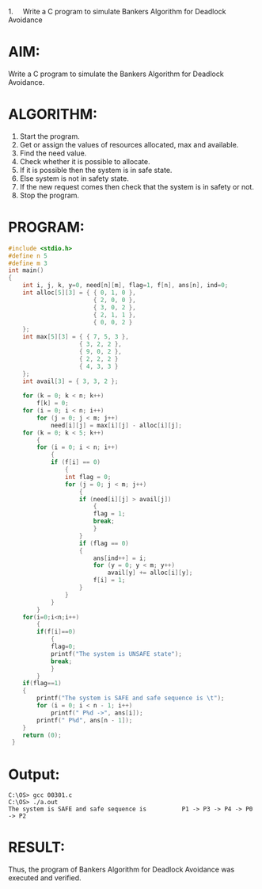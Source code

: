1.     Write a C program to simulate Bankers Algorithm for Deadlock Avoidance
# AIM:
Write a C program to simulate the Bankers Algorithm for Deadlock Avoidance. 
# ALGORITHM:
1. Start the program. 
2. Get or assign the values of resources allocated, max and available. 
3. Find the need value. 
4. Check whether it is possible to allocate. 
5. If it is possible then the system is in safe state. 
6. Else system is not in safety state. 
7. If the new request comes then check that the system is in safety or not.
8. Stop the program.

# PROGRAM:
```c
#include <stdio.h>
#define n 5
#define m 3
int main()
{
    int i, j, k, y=0, need[n][m], flag=1, f[n], ans[n], ind=0;
    int alloc[5][3] = { { 0, 1, 0 },
                        { 2, 0, 0 },
                        { 3, 0, 2 },
                        { 2, 1, 1 },
                        { 0, 0, 2 }
    };
    int max[5][3] = { { 7, 5, 3 },
                    { 3, 2, 2 },
                    { 9, 0, 2 },
                    { 2, 2, 2 }
                    { 4, 3, 3 }
    };
    int avail[3] = { 3, 3, 2 };
    
    for (k = 0; k < n; k++)
        f[k] = 0;
    for (i = 0; i < n; i++)
        for (j = 0; j < m; j++)
            need[i][j] = max[i][j] - alloc[i][j];
    for (k = 0; k < 5; k++)
        {
        for (i = 0; i < n; i++)
            {
            if (f[i] == 0)
                {
                int flag = 0;
                for (j = 0; j < m; j++)
                    {
                    if (need[i][j] > avail[j])
                        {
                        flag = 1;
                        break;
                        }
                    }
                    if (flag == 0)
                    {
                        ans[ind++] = i;
                        for (y = 0; y < m; y++)
                            avail[y] += alloc[i][y];
                        f[i] = 1;
                    }
                }   
            }
        }
    for(i=0;i<n;i++)
        {
        if(f[i]==0)
            {
            flag=0;
            printf("The system is UNSAFE state");
            break;
            }
        }
    if(flag==1)
    {
        printf("The system is SAFE and safe sequence is \t");
        for (i = 0; i < n - 1; i++)
            printf(" P%d ->", ans[i]);
        printf(" P%d", ans[n - 1]);
    }
    return (0);
 }
```

# Output:
```
C:\OS> gcc 00301.c
C:\OS> ./a.out
The system is SAFE and safe sequence is          P1 -> P3 -> P4 -> P0 -> P2
```
# RESULT:
Thus, the program of Bankers Algorithm for Deadlock Avoidance was 
executed and verified.

